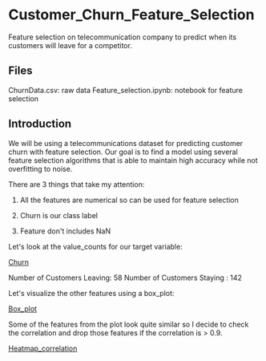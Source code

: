 # Customer_Churn_Feature_Selection
Feature selection on telecommunication company to predict when its customers will leave for a competitor.

## Files

ChurnData.csv: raw data
Feature_selection.ipynb: notebook for feature selection

## Introduction

We will be using a telecommunications dataset for predicting customer churn with feature selection. Our goal is to find a model using several feature selection algorithms that is able to maintain high accuracy while not overfitting to noise.

There are 3 things that take my attention:

1) All the features are numerical so can be used for feature selection

2) Churn is our class label

3) Feature don't includes NaN

Let's look at the value_counts for our target variable:

[Churn](https://raw.githubusercontent.com/illumi91/Customer_Churn_Feature_Selection/master/images_readme/churn.PNG)

Number of Customers Leaving:  58
Number of Customers Staying :  142

Let's visualize the other features using a box_plot:

[Box_plot](https://raw.githubusercontent.com/illumi91/Customer_Churn_Feature_Selection/master/images_readme/box_pl.PNG)

Some of the features from the plot look quite similar so I decide to check the correlation and drop those features if the correlation is > 0.9.

[Heatmap_correlation]()